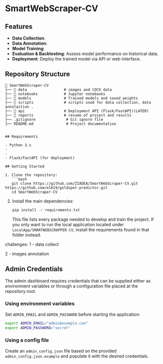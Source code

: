 # SmartWebScraper-CV


## Features

- **Data Collection**: 
- **Data Annotation**: 
- **Model Training**:
- **Evaluation & Backtesting**: Assess model performance on historical data.
- **Deployment**: Deploy the trained model via API or web interface.

## Repository Structure

```
📂 SmartWebScraper-CV
├── 📂 data                 # images and COCO data
├── 📂 notebooks            # Jupyter notebooks 
├── 📂 models               # Trained models and saved weights
├── 📂 scripts              # scripts used for data collection, data annotaition .
├── 📂 api                  # Deployment API (Flask/FastAPI)(LATER)
├── 📂 reports              # resume of project and results
├── .gitignore              # Git ignore file
├── README.md               # Project documentation


## Requirements

- Python 3.x
- 
- 
- Flask/FastAPI (for deployment)

## Getting Started

1. Clone the repository:
   ```bash
   git clone https://github.com/ZIADEA/SmartWebScraper-CV.git   https://github.com/elm19/goldspot-predictor.git
   cd SmartWebScraper-CV
   ```

2. Install the main dependencies:
   ```bash
   pip install -r requirements.txt
   ```

   This file lists every package needed to develop and train the project. If you only want to run the local application located under `LocalApp/SMARTWEBSCRAPPER-CV`, install the requirements found in that folder instead.
   
  
  
challenges: 
1 - data collect

2 - images annotation

## Admin Credentials

The admin dashboard requires credentials that can be supplied either as environment variables or through a configuration file placed at the repository root.

### Using environment variables

Set `ADMIN_EMAIL` and `ADMIN_PASSWORD` before starting the application:

```bash
export ADMIN_EMAIL="admin@example.com"
export ADMIN_PASSWORD="secret"
```

### Using a config file

Create an `admin_config.json` file based on the provided `admin_config.json.example` and populate it with the desired credentials.

